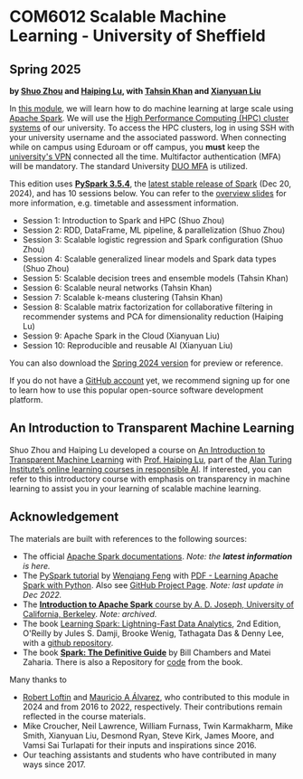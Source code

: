 # COM6012 Scalable Machine Learning - University of Sheffield

## Spring 2025

**by [Shuo Zhou](https://shuo-zhou.github.io/) and [Haiping Lu](https://haipinglu.github.io/), with [Tahsin Khan](https://www.sheffield.ac.uk/dcs/people/academic/tahsinur-khan) and [Xianyuan Liu](https://xianyuanliu.github.io/)**

In [this module](http://www.dcs.shef.ac.uk/intranet/teaching/public/modules/msc/com6012.html), we will learn how to do machine learning at large scale using [Apache Spark](https://spark.apache.org/).
We will use the [High Performance Computing (HPC) cluster systems](https://docs.hpc.shef.ac.uk/en/latest/hpc/index.html) of our university. To access the HPC clusters, log in using SSH with your university username and the associated password. When connecting while on campus using Eduroam or off campus, you **must** keep the [university's VPN](https://www.sheffield.ac.uk/it-services/vpn) connected all the time. Multifactor authentication (MFA) will be mandatory. The standard University [DUO MFA](https://www.sheffield.ac.uk/it-services/mfa/set-mfa#duo) is utilized.

This edition uses [**PySpark 3.5.4**](https://spark.apache.org/docs/3.5.4/api/python/index.html), the [latest stable release of Spark](https://spark.apache.org/releases/spark-release-3-5-4.html) (Dec 20, 2024), and has 10 sessions below. You can refer to the [overview slides](https://github.com/COM6012/ScalableML/blob/master/Slides/Overview-COM6012-2025.pdf) for more information, e.g. timetable and assessment information.

* Session 1: Introduction to Spark and HPC (Shuo Zhou)
* Session 2: RDD, DataFrame, ML pipeline, & parallelization (Shuo Zhou)
* Session 3: Scalable logistic regression and Spark configuration (Shuo Zhou)
* Session 4: Scalable generalized linear models and Spark data types (Shuo Zhou)
* Session 5: Scalable decision trees and ensemble models (Tahsin Khan)
* Session 6: Scalable neural networks (Tahsin Khan)
* Session 7: Scalable k-means clustering (Tahsin Khan)
* Session 8: Scalable matrix factorization for collaborative filtering in recommender systems and PCA for dimensionality reduction (Haiping Lu)
* Session 9: Apache Spark in the Cloud (Xianyuan Liu)
* Session 10: Reproducible and reusable AI  (Xianyuan Liu)

You can also download the [Spring 2024 version](https://github.com/COM6012/ScalableML/releases/tag/v2024) for preview or reference.

If you do not have a [GitHub account](https://github.com/join) yet, we recommend signing up for one to learn how to use this popular open-source software development platform.

## An Introduction to Transparent Machine Learning

Shuo Zhou and Haiping Lu developed a course on [An Introduction to Transparent Machine Learning](https://pykale.github.io/transparentML/) with [Prof. Haiping Lu](https://haipinglu.github.io/), part of the [Alan Turing Institute’s online learning courses in responsible AI](https://www.turing.ac.uk/funding-call-online-learning-courses-responsible-ai). If interested, you can refer to this introductory course with emphasis on transparency in machine learning to assist you in your learning of scalable machine learning.

## Acknowledgement

The materials are built with references to the following sources:

* The official [Apache Spark documentations](https://spark.apache.org/). *Note: the **latest information** is here.*
* The [PySpark tutorial](https://runawayhorse001.github.io/LearningApacheSpark/) by [Wenqiang Feng](https://www.linkedin.com/in/wenqiang-feng-ph-d-51a93742/) with [PDF - Learning Apache Spark with Python](https://runawayhorse001.github.io/LearningApacheSpark/pyspark.pdf). Also see [GitHub Project Page](https://github.com/runawayhorse001/LearningApacheSpark). *Note: last update in Dec 2022.*
* The [**Introduction to Apache Spark** course by A. D. Joseph, University of California, Berkeley](https://www.mooc-list.com/course/introduction-apache-spark-edx). *Note: archived.*
* The book [Learning Spark: Lightning-Fast Data Analytics](https://www.oreilly.com/library/view/learning-spark-2nd/9781492050032/), 2nd Edition, O'Reilly by Jules S. Damji, Brooke Wenig, Tathagata Das & Denny Lee, with a [github repository](https://github.com/databricks/LearningSparkV2).
* The book [**Spark: The Definitive Guide**](https://books.google.co.uk/books/about/Spark.html?id=urjpAQAACAAJ&redir_esc=y) by Bill Chambers and Matei Zaharia. There is also a Repository for [code](https://github.com/databricks/Spark-The-Definitive-Guide) from the book.

Many thanks to

* [Robert Loftin](https://www.sheffield.ac.uk/cs/people/academic/robert-loftin) and [Mauricio A Álvarez](https://maalvarezl.github.io/), who contributed to this module in 2024 and from 2016 to 2022, respectively. Their contributions remain reflected in the course materials.
* Mike Croucher, Neil Lawrence, William Furnass, Twin Karmakharm, Mike Smith, Xianyuan Liu, Desmond Ryan, Steve Kirk, James Moore, and Vamsi Sai Turlapati for their inputs and inspirations since 2016.
* Our teaching assistants and students who have contributed in many ways since 2017.
